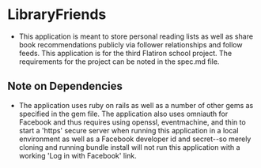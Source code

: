 # LibraryFriends

- This application is meant to store personal reading lists as well as share book recommendations publicly via follower relationships and follow feeds. This application is for the third Flatiron school project. The requirements for the project can be noted in the spec.md file.

## Note on Dependencies
- The application uses ruby on rails as well as a number of other gems as specified in the gem file. The application also uses omniauth for Facebook and thus requires using openssl, eventmachine, and thin to start a 'https' secure server when running this application in a local environment as well as a Facebook developer id and secret--so merely cloning and running bundle install will not run this application with a working 'Log in with Facebook' link.
